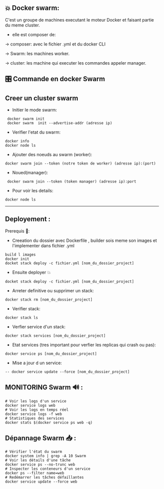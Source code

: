 ## 💥 Docker swarm:  


C'est un groupe de machines executant le moteur Docker et faisant partie du meme cluster.

- elle est composer de:

-> composer: avec le fichier .yml et du docker CLI

-> Swarm: les machines worker. 

-> cluster: les machine qui executer les commandes appeler manager.

## 🎛️ Commande en docker Swarm  
## Creer un cluster swarm 
- Initier le mode swarm:
```
 docker swarm init  
 docker swarm  init --advertise-addr (adresse ip)
```

- Verifier l'etat du swarm:
```
docker info 
docker node ls
```

- Ajouter des noeuds au swarm (worker):  
```
docker swarm join --token (notre token de worker) (adresse ip):(port)
```
- Noued(manager):  
```
 docker swarm join --token (token manager) (adresse ip):port
```
- Pour voir les details:  
 ```
docker node ls
```
<hr>

## Deployement  :
 Prerequis 🛄:
 - Creeation du dossier avec Dockerfile , builder sois meme son images et l'implementer dans fichier .yml
```
build l images
docker init
docket stack deploy -c fichier.yml [nom_du_dossier_project]
```
- Ensuite deployer 💥
```
docket stack deploy -c fichier.yml [nom_du_dossier_project]
```
- Arreter definitive ou supprimer un stack:
```
docker stack rm [nom_du_dossier_project]
```
- Verifier stack:
```
docker stack ls
```
- Verfier service d'un stack:
``` 
docker stack services [nom_du_dossier_project]
```
- Etat services (tres important pour verfier les replicas qui crash ou pas):
```
docker service ps [nom_du_dossier_project]
```
- Mise a jour d un service:
```
-- docker service update --force [nom_du_dossier_project] 
```
## MONITORING Swarm 🔊 :
```
# Voir les logs d'un service
docker service logs web
# Voir les logs en temps réel
docker service logs -f web
# Statistiques des services
docker stats $(docker service ps web -q)
```
## Dépannage Swarm 📥 :
```
# Vérifier l'état du swarm
docker system info | grep -A 10 Swarm
# Voir les détails d'une tâche
docker service ps --no-trunc web
# Inspecter les conteneurs d'un service
docker ps --filter name=web
# Redémarrer les tâches défaillantes
docker service update --force web
```
